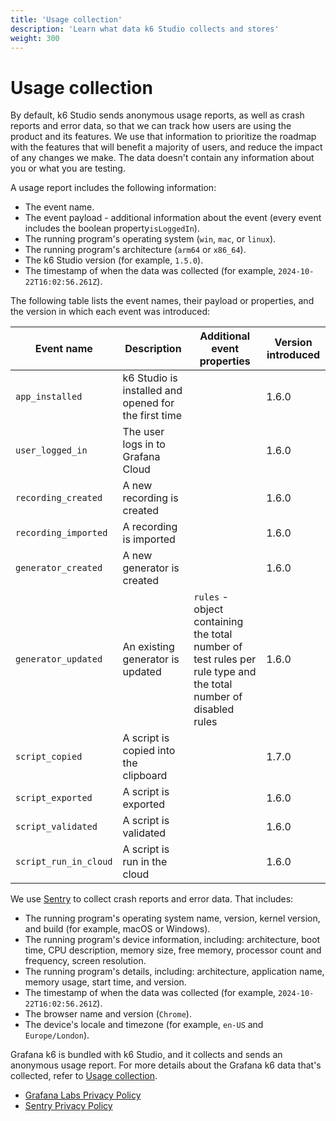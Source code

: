 ```yaml
---
title: 'Usage collection'
description: 'Learn what data k6 Studio collects and stores'
weight: 300
---
```


# Usage collection

By default, k6 Studio sends anonymous usage reports, as well as crash reports and error data, so that we can track how users are using the product and its features. We use that information to prioritize the roadmap with the features that will benefit a majority of users, and reduce the impact of any changes we make. The data doesn't contain any information about you or what you are testing.


A usage report includes the following information:

- The event name.
- The event payload - additional information about the event (every event includes the boolean property`isLoggedIn`).
- The running program's operating system (`win`, `mac`, or `linux`).
- The running program's architecture (`arm64` or `x86_64`).
- The k6 Studio version (for example, `1.5.0`).
- The timestamp of when the data was collected (for example, `2024-10-22T16:02:56.261Z`).

The following table lists the event names, their payload or properties, and the version in which each event was introduced:

| Event name           | Description                                           | Additional event properties       | Version introduced |
| -------------------- | ----------------------------------------------------- |---------------------------------- | ------------------ |
| `app_installed`      | k6 Studio is installed and opened for the first time  |                                   | 1.6.0              |
| `user_logged_in`     | The user logs in to Grafana Cloud                     |                                   | 1.6.0              |
| `recording_created`  | A new recording is created                            |                                   | 1.6.0              |
| `recording_imported` | A recording is imported                               |                                   | 1.6.0              |
| `generator_created`  | A new generator is created                            |                                   | 1.6.0              |
| `generator_updated`  | An existing generator is updated                      | `rules` - object containing the total number of test rules per rule type and the total number of disabled rules                     | 1.6.0              |
| `script_copied`      | A script is copied into the clipboard                 |                                   | 1.7.0              |
| `script_exported`    | A script is exported                                  |                                   | 1.6.0              |
| `script_validated`   |  A script is validated                                |                                   | 1.6.0              |
| `script_run_in_cloud`|  A script is run in the cloud                         |                                   | 1.6.0              |

We use [Sentry](https://sentry.io/) to collect crash reports and error data. That includes:

- The running program's operating system name, version, kernel version, and build (for example, macOS or Windows).
- The running program's device information, including: architecture, boot time, CPU description, memory size, free memory, processor count and frequency, screen resolution.
- The running program's details, including: architecture, application name, memory usage, start time, and version.
- The timestamp of when the data was collected (for example, `2024-10-22T16:02:56.261Z`).
- The browser name and version (`Chrome`).
- The device's locale and timezone (for example, `en-US` and `Europe/London`).

Grafana k6 is bundled with k6 Studio, and it collects and sends an anonymous usage report. For more details about the Grafana k6 data that's collected, refer to [Usage collection](https://grafana.com/docs/k6/latest/set-up/usage-collection/).

- [Grafana Labs Privacy Policy](https://grafana.com/legal/privacy-policy/)
- [Sentry Privacy Policy](https://sentry.io/privacy/)
